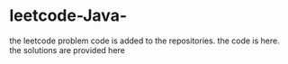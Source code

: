 # leetcode-Java-
the leetcode problem code is added to the repositories.
the code is here.
the solutions are provided here























































